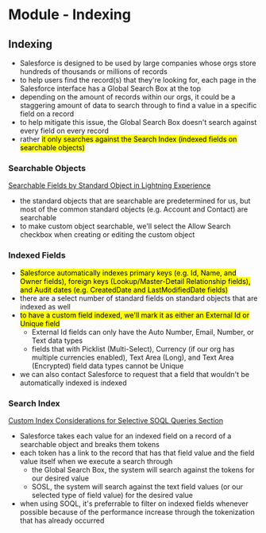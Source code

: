 # Module - Indexing

## Indexing

- Salesforce is designed to be used by large companies whose orgs store hundreds of thousands or millions of records
- to help users find the record(s) that they're looking for, each page in the Salesforce interface has a Global Search Box at the top
- depending on the amount of records within our orgs, it could be a staggering amount of data to search through to find a value in a specific field on a record
- to help mitigate this issue, the Global Search Box doesn't search against every field on every record
- rather <mark>it only searches against the Search Index (indexed fields on searchable objects)</mark>

### Searchable Objects

[Searchable Fields by Standard Object in Lightning Experience](https://help.salesforce.com/articleView?id=search_fields_lex.htm&type=5)

- the standard objects that are searchable are predetermined for us, but most of the common standard objects (e.g. Account and Contact) are searchable
- to make custom object searchable, we'll select the Allow Search checkbox when creating or editing the custom object

### Indexed Fields

- <mark>Salesforce automatically indexes primary keys (e.g. Id, Name, and Owner fields), foreign keys (Lookup/Master-Detail Relationship fields), and Audit dates (e.g. CreatedDate and LastModifiedDate fields)</mark>
- there are a select number of standard fields on standard objects that are indexed as well
- <mark>to have a custom field indexed, we'll mark it as either an External Id or Unique field</mark>
  - External Id fields can only have the Auto Number, Email, Number, or Text data types
  - fields that with Picklist (Multi-Select), Currency (if our org has multiple currencies enabled), Text Area (Long), and Text Area  (Encrypted) field data types cannot be Unique
- we can also contact Salesforce to request that a field that wouldn't be automatically indexed is indexed

### Search Index

[Custom Index Considerations for Selective SOQL Queries Section](https://help.salesforce.com/articleView?id=000325247&language=en_US%C2%A0&type=1&mode=1)

- Salesforce takes each value for an indexed field on a record of a searchable object and breaks them tokens
- each token has a link to the record that has that field value and the field value itself
when we execute a search through
  - the Global Search Box, the system will search against the tokens for our desired value
  - SOSL, the system will search against the text field values (or our selected type of field value) for the desired value
- when using SOQL, it's preferrable to filter on indexed fields whenever possible because of the performance increase through the tokenization that has already occurred
